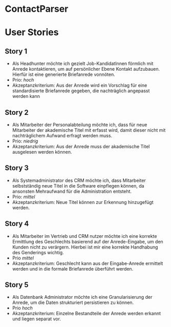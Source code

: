 # ContactParser

# User Stories
## Story 1 
* Als Headhunter möchte ich gezielt Job-KandidatInnen förmlich mit Anrede kontaktieren, um auf persönlicher Ebene Kontakt aufzubauen. Hierfür ist eine generierte Briefanrede vonnöten.
* Prio: *hoch*
* Akzeptanzkriterium: Aus der Anrede wird ein Vorschlag für eine standardisierte Briefanrede gegeben, die nachträglich angepasst werden kann
## Story 2
* Als Mitarbeiter der Personalabteilung möchte ich, dass für neue Mitarbeiter der akademische Titel mit erfasst wird, damit dieser nicht mit nachträglichem Aufwand erfragt werden muss.
* Prio: *niedrig*
* Akzeptanzkriterium: Aus der Anrede muss der akademische Titel ausgelesen werden können.
## Story 3
* Als Systemadministrator des CRM möchte ich, dass Mitarbeiter selbstständig neue Titel in die Software einpflegen können, da ansonsten Mehraufwand für die Administration entsteht.
* Prio: *mittel*
* Akzeptanzkriterium: Neue Titel können zur Erkennung hinzugefügt werden.
## Story 4
* Als Mitarbeiter im Vertrieb und CRM nutzer möchte ich eine korrekte Ermittlung des Geschlechts basierend auf der Anrede-Eingabe, um den Kunden nicht zu verärgern. Hierbei ist mir eine korrekte Handhabung des Genderings wichtig.
* Prio *mittel*
* Akzeptanzkriterium: Geschlecht kann aus der Eingabe-Anrede ermittelt werden und in die formale Briefanrede überführt werden.
## Story 5
* Als Datenbank Administrator möchte ich eine Granularisierung der Anrede, um die Daten strukturiert persistieren zu können.  
* Prio *hoch*
* Akzeptanzkriterium: Einzelne Bestandteile der Anrede werden erkannt und liegen separat vor. 
